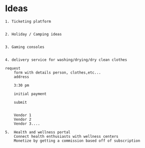 # Ideas

    1. Ticketing platform  


    2. Holiday / Camping ideas  


    3. Gaming consoles  


    4. delivery service for washing/drying/dry clean clothes

    request
        form with details person, clothes,etc...
        address

        3:30 pm

        initial payment

        submit


        Vendor 1
        Vendor 2
        Vendor 3....

    5.  Health and wellness portal 
        Connect health enthusiasts with wellness centers
        Monetize by getting a commission based off of subscription